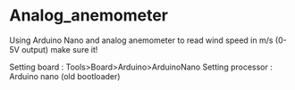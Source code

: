# Analog_anemometer
Using Arduino Nano and analog anemometer to read wind speed in m/s (0-5V output) make sure it!

Setting board : Tools>Board>Arduino>ArduinoNano
Setting processor : Arduino nano (old bootloader)
